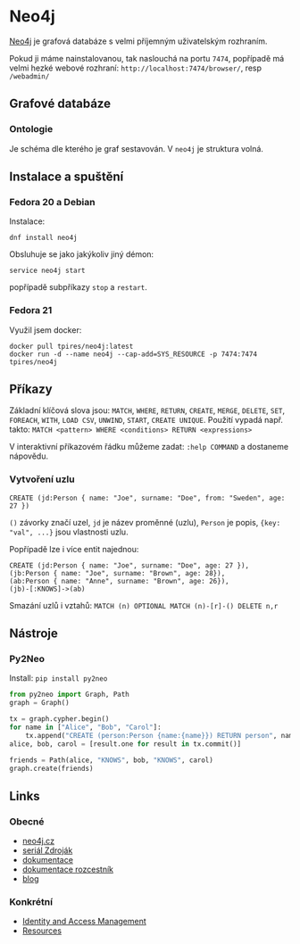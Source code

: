 Neo4j
=====

[Neo4j](http://neo4j.com) je grafová databáze s velmi příjemným uživatelským rozhraním.

Pokud ji máme nainstalovanou, tak naslouchá na portu `7474`, popřípadě má velmi hezké webové rozhraní: `http://localhost:7474/browser/`, resp `/webadmin/`

Grafové databáze
----------------

### Ontologie

Je schéma dle kterého je graf sestavován. V `neo4j` je struktura volná.

## Instalace a spuštění

### Fedora 20 a Debian
Instalace:

```dnf install neo4j```

Obsluhuje se jako jakýkoliv jiný démon:

```service neo4j start```

popřípadě subpříkazy `stop` a `restart`.

### Fedora 21

Využil jsem docker:

```
docker pull tpires/neo4j:latest
docker run -d --name neo4j --cap-add=SYS_RESOURCE -p 7474:7474 tpires/neo4j
```


Příkazy
-------

Základní klíčová slova jsou: `MATCH`, `WHERE`, `RETURN`, `CREATE`, `MERGE`, `DELETE`, `SET`, `FOREACH`, `WITH`, `LOAD CSV`, `UNWIND`, `START`, `CREATE UNIQUE`.
Použití vypadá např. takto: ```MATCH <pattern> WHERE <conditions> RETURN <expressions>```

V interaktivní příkazovém řádku můžeme zadat: `:help COMMAND` a dostaneme nápovědu.

### Vytvoření uzlu
```
CREATE (jd:Person { name: "Joe", surname: "Doe", from: "Sweden", age: 27 })
```

`()` závorky značí uzel, `jd` je název proměnné (uzlu), `Person` je popis, `{key: "val", ...}` jsou vlastnosti uzlu.


Popřípadě lze i více entit najednou:

```
CREATE (jd:Person { name: "Joe", surname: "Doe", age: 27 }),
(jb:Person { name: "Joe", surname: "Brown", age: 28}),
(ab:Person { name: "Anne", surname: "Brown", age: 26}),
(jb)-[:KNOWS]->(ab)
```


Smazání uzlů i vztahů:
```MATCH (n) OPTIONAL MATCH (n)-[r]-() DELETE n,r```

Nástroje
--------

### Py2Neo

Install: `pip install py2neo`


```python
from py2neo import Graph, Path
graph = Graph()

tx = graph.cypher.begin()
for name in ["Alice", "Bob", "Carol"]:
    tx.append("CREATE (person:Person {name:{name}}) RETURN person", name=name)
alice, bob, carol = [result.one for result in tx.commit()]

friends = Path(alice, "KNOWS", bob, "KNOWS", carol)
graph.create(friends)
```



Links
-----

### Obecné

* [neo4j.cz](neo4j.cz)
* [seriál Zdroják](http://www.zdrojak.cz/clanky/grafova-terminologie-a-dostupne-technologie/)
* [dokumentace](http://docs.spring.io/spring-data/neo4j/docs/current/reference/html/)
* [dokumentace rozcestník](http://neo4j.com/docs/milestone/)
* [blog](http://jexp.de/blog/2013/04/cool-first-neo4j-2-0-milestone-now-with-labels-and-real-indexes/)

### Konkrétní

* [Identity and Access Management](http://gist.neo4j.org/?4471127413fd724ed0a3)
* [Resources](http://gist.neo4j.org/?8141937)
[](http://gist.neo4j.org/?8141937)
